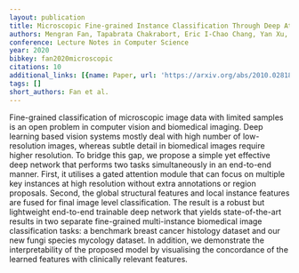 ```yaml
---
layout: publication
title: Microscopic Fine-grained Instance Classification Through Deep Attention
authors: Mengran Fan, Tapabrata Chakrabort, Eric I-Chao Chang, Yan Xu, Jens Rittscher
conference: Lecture Notes in Computer Science
year: 2020
bibkey: fan2020microscopic
citations: 10
additional_links: [{name: Paper, url: 'https://arxiv.org/abs/2010.02818'}]
tags: []
short_authors: Fan et al.
---
```

Fine-grained classification of microscopic image data with limited samples is
an open problem in computer vision and biomedical imaging. Deep learning based
vision systems mostly deal with high number of low-resolution images, whereas
subtle detail in biomedical images require higher resolution. To bridge this
gap, we propose a simple yet effective deep network that performs two tasks
simultaneously in an end-to-end manner. First, it utilises a gated attention
module that can focus on multiple key instances at high resolution without
extra annotations or region proposals. Second, the global structural features
and local instance features are fused for final image level classification. The
result is a robust but lightweight end-to-end trainable deep network that
yields state-of-the-art results in two separate fine-grained multi-instance
biomedical image classification tasks: a benchmark breast cancer histology
dataset and our new fungi species mycology dataset. In addition, we demonstrate
the interpretability of the proposed model by visualising the concordance of
the learned features with clinically relevant features.